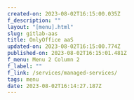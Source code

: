 ```yaml
---
created-on: 2023-08-02T16:15:00.035Z
f_description: ""
layout: "[menu].html"
slug: gitlab-aas
title: OnlyOffice aaS
updated-on: 2023-08-02T16:15:00.774Z
published-on: 2023-08-02T16:15:01.481Z
f_menu: Menu 2 Column 2
f_label: ""
f_link: /services/managed-services/
tags: menu
date: 2023-08-02T16:14:27.187Z
---
```

